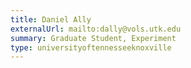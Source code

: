 ```yaml
---
title: Daniel Ally
externalUrl: mailto:dally@vols.utk.edu
summary: Graduate Student, Experiment
type: universityoftennesseeknoxville
---
```

